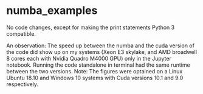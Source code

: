 numba_examples
=================

No code changes, except for making the print statements Python 3 compatible.

An observation: The speed up between the numba and the cuda version of the code did show up on my systems (Xeon E3 skylake, and AMD broadwell 8 cores each with Nvidia Quadro M4000 GPU) only in the Jupyter notebook. Running the code standalone in terminal had the same runtime between the two versions.
Note: The figures were optained on a Linux Ubuntu 18.10 and Windows 10 systems with Cuda versions 10.1 and 9.0 respectively.
